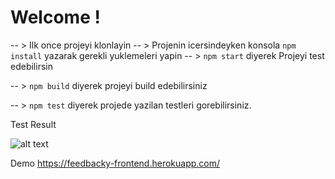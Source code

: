 
# Welcome ! 


 -- > Ilk once projeyi klonlayin
 -- > Projenin icersindeyken  konsola `npm install` yazarak gerekli yuklemeleri yapin
 -- >  `npm start` diyerek Projeyi test edebilirsin
 
 -- > `npm build` diyerek projeyi build edebilirsiniz
 
 -- > `npm test` diyerek projede yazilan testleri gorebilirsiniz.

Test Result

![alt text](https://serving.photos.photobox.com/8600222251c8ce22dafac554b0370538e2e00ae969d6368c090bf85992526dfacf644d18.jpg)

Demo
https://feedbacky-frontend.herokuapp.com/
